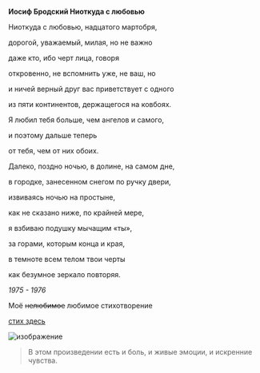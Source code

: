 **Иосиф Бродский Ниоткуда с любовью**

Ниоткуда с любовью, надцатого мартобря,

дорогой, уважаемый, милая, но не важно

даже кто, ибо черт лица, говоря

откровенно, не вспомнить уже, не ваш, но

и ничей верный друг вас приветствует с одного

из пяти континентов, держащегося на ковбоях.

Я любил тебя больше, чем ангелов и самого,

и поэтому дальше теперь

от тебя, чем от них обоих.

Далеко, поздно ночью, в долине, на самом дне,

в городке, занесенном снегом по ручку двери,

извиваясь ночью на простыне,

как не сказано ниже, по крайней мере,

я взбиваю подушку мычащим «ты»,

за горами, которым конца и края,

в темноте всем телом твои черты

как безумное зеркало повторяя.

*1975 - 1976*

Моё ~~нелюбимое~~ любимое стихотворение

[стих здесь](https://poembook.ru/poem/246844-niotkuda-s-lyubovyu-nadtsatogo-martobrya)

![изображение](https://lh3.googleusercontent.com/proxy/7wZVpkFHAq2F79DJRlwnvPBJIYIJ8HyYbRypJXTxsCHyO9euRhGdG-dh6XoSl02IToFt7wOVuVLNJTcYfTBdVtE4wYH4fluJd8XjRMLpQfV6ZjDz8hbaQ2FgZJSiW3G_OUeP1Q0)

>В этом произведении есть и боль, и живые эмоции, и искренние чувства.

